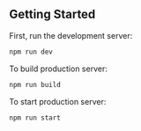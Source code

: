 ## Getting Started

First, run the development server:

```bash
npm run dev
```

To build production server:
```bash
npm run build
```

To start production server:
```
npm run start
```

